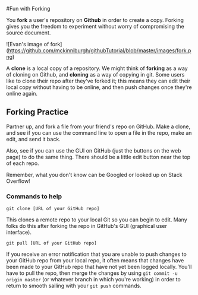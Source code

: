 #Fun with Forking

You **fork** a user's repository on **Github** in order to create a copy. Forking gives you the freedom to experiment without worry of compromising the source document.

![Evan's image of fork] (https://github.com/mckinniburgh/githubTutorial/blob/master/images/fork.png)

A **clone** is a local copy of a repository. We might think of **forking** as a way of cloning on Github, and **cloning** as a way of copying in git. Some users like to clone their repo after they've forked it; this means they can edit their local copy without having to be online, and then push changes once they're online again.

## Forking Practice

Partner up, and fork a file from your friend's repo on GitHub. Make a clone, and see if you can use the command line to open a file in the repo, make an edit, and send it back. 

Also, see if you can use the GUI on GitHub (just the buttons on the web page) to do the same thing. There should be a little edit button near the top of each repo.

Remember, what you don't know can be Googled or looked up on Stack Overflow!

### Commands to help

`git clone [URL of your GitHub repo]`

This clones a remote repo to your local Git so you can begin to edit. Many folks do this after forking the repo in GitHub's GUI (graphical user interface).

`git pull [URL of your GitHub repo]` 

If you receive an error notification that you are unable to push changes to your GitHub repo from your local repo, it often means that changes have been made to your GitHub repo that have not yet been logged locally. You'll have to pull the repo, then merge the changes by using `git commit -u origin master` (or whatever branch in which you're working) in order to return to smooth sailing with your `git push` commands. 